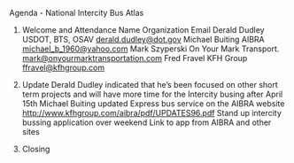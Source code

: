 
Agenda - National Intercity Bus Atlas
1. Welcome and Attendance
Name
Organization
Email
Derald Dudley
USDOT, BTS, OSAV
derald.dudley@dot.gov
Michael Buiting
AIBRA
michael_b_1960@yahoo.com 
Mark Szyperski
On Your Mark Transport.
mark@onyourmarktransportation.com 
Fred Fravel
KFH Group
ffravel@kfhgroup.com 

2. Update
Derald Dudley indicated that he’s been focused on other short term projects and will have more time for the Intercity busing after April 15th
Michael Buiting updated Express bus service on the AIBRA website
http://www.kfhgroup.com/aibra/pdf/UPDATES96.pdf
Stand up intercity bussing application over weekend
Link to app from AIBRA and other sites

3. Closing
